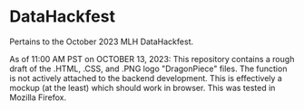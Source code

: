# DataHackfest
Pertains to the October 2023 MLH DataHackfest.

As of 11:00 AM PST on OCTOBER 13, 2023:
This repository contains a rough draft of the .HTML, .CSS, and .PNG logo "DragonPiece" files.
The function is not actively attached to the backend development. This is effectively a mockup (at the least) which should work in browser. 
This was tested in Mozilla Firefox.
